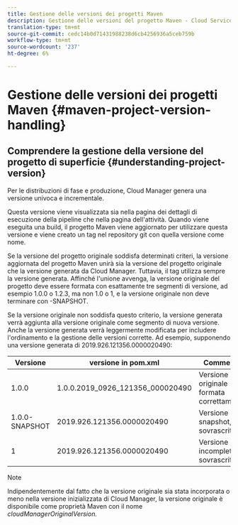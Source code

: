 ```yaml
---
title: Gestione delle versioni dei progetti Maven
description: Gestione delle versioni del progetto Maven - Cloud Services
translation-type: tm+mt
source-git-commit: cedc14b0d71431988238d6cb4256936a5ceb759b
workflow-type: tm+mt
source-wordcount: '237'
ht-degree: 6%

---
```



# Gestione delle versioni dei progetti Maven {#maven-project-version-handling}


## Comprendere la gestione della versione del progetto di superficie {#understanding-project-version}

Per le distribuzioni di fase e produzione, Cloud Manager genera una versione univoca e incrementale.

Questa versione viene visualizzata sia nella pagina dei dettagli di esecuzione della pipeline che nella pagina dell&#39;attività. Quando viene eseguita una build, il progetto Maven viene aggiornato per utilizzare questa versione e viene creato un tag nel repository git con quella versione come nome.

Se la versione del progetto originale soddisfa determinati criteri, la versione aggiornata del progetto Maven unirà sia la versione del progetto originale che la versione generata da Cloud Manager. Tuttavia, il tag utilizza sempre la versione generata. Affinché l&#39;unione avvenga, la versione originale del progetto deve essere formata con esattamente tre segmenti di versione, ad esempio 1.0.0 o 1.2.3, ma non 1.0 o 1, e la versione originale non deve terminare con -SNAPSHOT.

Se la versione originale non soddisfa questo criterio, la versione generata verrà aggiunta alla versione originale come segmento di nuova versione. Anche la versione generata verrà leggermente modificata per includere l&#39;ordinamento e la gestione delle versioni corrette. Ad esempio, supponendo una versione generata di 2019.926.121356.0000020490:

| **Versione** | **versione in pom.xml** | **Commento** |
|---|---|---|
| 1.0.0 | 1.0.0.2019_0926_121356_000020490 | Versione originale formata correttamente |
| 1.0.0-SNAPSHOT | 2019.926.121356.0000020490 | Versione snapshot, sovrascritta |
| 1 | 2019.926.121356.0000020490 | Versione incompleta, sovrascritta |

>[!NOTE]
>
>Indipendentemente dal fatto che la versione originale sia stata incorporata o meno nella versione inizializzata di Cloud Manager, la versione originale è disponibile come proprietà Maven con il nome *cloudManagerOriginalVersion.*
